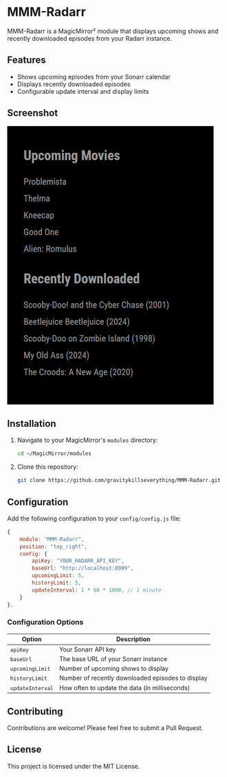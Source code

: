 # MMM-Radarr

MMM-Radarr is a MagicMirror² module that displays upcoming shows and recently downloaded episodes from your Radarr instance.

## Features

- Shows upcoming episodes from your Sonarr calendar
- Displays recently downloaded episodes
- Configurable update interval and display limits

## Screenshot

![screenshot](screenshot.png)


## Installation

1. Navigate to your MagicMirror's `modules` directory:
    ```bash
    cd ~/MagicMirror/modules
    ```

2. Clone this repository:
    ```bash
    git clone https://github.com/gravitykillseverything/MMM-Radarr.git
    ```


## Configuration

Add the following configuration to your `config/config.js` file:

```javascript
{
    module: "MMM-Radarr",
    position: "top_right",
    config: {
        apiKey: "YOUR_RADARR_API_KEY",
        baseUrl: "http://localhost:8989",
        upcomingLimit: 5,
        historyLimit: 5,
        updateInterval: 1 * 60 * 1000, // 1 minute
    }
},
```

### Configuration Options

| Option | Description |
|--------|-------------|
| `apiKey` | Your Sonarr API key |
| `baseUrl` | The base URL of your Sonarr instance |
| `upcomingLimit` | Number of upcoming shows to display |
| `historyLimit` | Number of recently downloaded episodes to display |
| `updateInterval` | How often to update the data (in milliseconds) |

## Contributing

Contributions are welcome! Please feel free to submit a Pull Request.

## License

This project is licensed under the MIT License.

